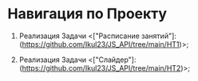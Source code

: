 # Навигация по Проекту

1. Реализация Задачи <["Расписание занятий"]: (https://github.com/Ikul23/JS_API/tree/main/HT1)>;

2. Реализация Задачи <["Слайдер"]: (https://github.com/Ikul23/JS_API/tree/main/HT2)>;
